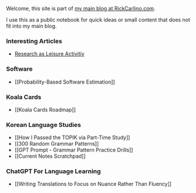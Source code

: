 Welcome, this site is part of [my main blog at RickCarlino.com](https://rickcarlino.com).

I use this as a public notebook for quick ideas or small content that does not fit into my main blog.

### Interesting Articles

- [Research as Leisure Activitiy](https://www.personalcanon.com/p/research-as-leisure-activity)
### Software
* [[Probability-Based Software Estimation]]
### Koala Cards
 * [[Koala Cards Roadmap]]
### Korean Language Studies
 - [[How I Passed the TOPIK via Part-Time Study]]
 - [[300 Random Grammar Patterns]]
 - [[GPT Prompt - Grammar Pattern Practice Drills]]
 - [[Current Notes Scratchpad]]
### ChatGPT For Language Learning
  - [[Writing Translations to Focus on Nuance Rather Than Fluency]]
